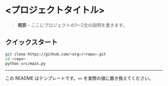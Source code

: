 # <プロジェクトタイトル>

> **概要** – ここにプロジェクトの1〜2文の説明を書きます。

## クイックスタート
```bash
git clone https://github.com/<org>/<repo>.git
cd <repo>
python src/main.py
```

---
この README はテンプレートです。`<>` を実際の値に置き換えてください。
